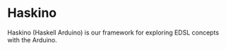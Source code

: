 # Haskino

Haskino (Haskell Arduino) is our framework for exploring EDSL concepts with the Arduino.
